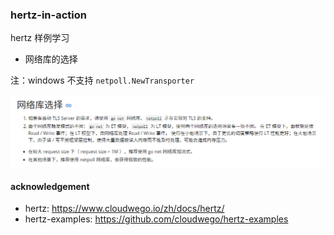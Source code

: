 ### hertz-in-action

hertz 样例学习

- 网络库的选择

注：windows 不支持 `netpoll.NewTransporter`

![](https://raw.githubusercontent.com/ronething/Image-Hosting/master/img/20220701173536.png)

#### acknowledgement

- hertz: https://www.cloudwego.io/zh/docs/hertz/
- hertz-examples: https://github.com/cloudwego/hertz-examples